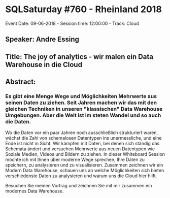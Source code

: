 # SQLSaturday #760 - Rheinland 2018
Event Date: 09-06-2018 - Session time: 12:00:00 - Track: Cloud
## Speaker: Andre Essing
## Title: The joy of analytics - wir malen ein Data Warehouse in die Cloud
## Abstract:
### Es gibt eine Menge Wege und Möglichkeiten Mehrwerte aus seinen Daten zu ziehen. Seit Jahren machen wir das mit den gleichen Techniken in unseren "klassischen" Data Warehouse Umgebungen. Aber die Welt ist im steten Wandel und so auch die Daten.

Wo die Daten vor ein paar Jahren noch ausschließlich strukturiert waren, wächst die Zahl von schemalosen Datentypen ins unermessliche, und eine Ende ist nicht in Sicht. Wir kämpfen mit Daten, bei denen sich ständig das Schemata ändert und versuchen Mehrwerte aus neuen Datentypen wie Soziale Medien, Videos und Bildern zu ziehen. In dieser Whiteboard Session möchte ich mit Ihnen über moderne Wege sprechen, Ihre Daten zu speichern, zu analysieren und zu visualisieren. Zusammen zeichnen wir ein Modern Data Warehouse, schauen uns an welche Möglichkeiten sich bieten verschiedenste Daten zu analysieren und warum uns die Cloud hier hilft.

Besuchen Sie meinen Vortrag und zeichnen Sie mit mir zusammen ein modernes Data Warehouse.
